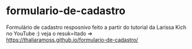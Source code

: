 # formulario-de-cadastro
Formulário de cadastro resposnivo feito a partir do tutorial da Larissa Kich no YouTube :)
veja o resuk=ltado => https://thaliaramoss.github.io/formulario-de-cadastro/
